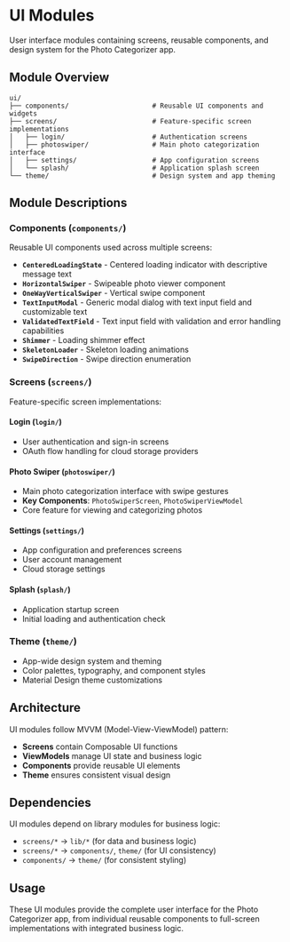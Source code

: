 # UI Modules

User interface modules containing screens, reusable components, and design system for the Photo Categorizer app.

## Module Overview  

```
ui/
├── components/                     # Reusable UI components and widgets
├── screens/                        # Feature-specific screen implementations
│   ├── login/                      # Authentication screens
│   ├── photoswiper/                # Main photo categorization interface
│   ├── settings/                   # App configuration screens  
│   └── splash/                     # Application splash screen
└── theme/                          # Design system and app theming
```

## Module Descriptions

### Components (`components/`)
Reusable UI components used across multiple screens:
- **`CenteredLoadingState`** - Centered loading indicator with descriptive message text
- **`HorizontalSwiper`** - Swipeable photo viewer component
- **`OneWayVerticalSwiper`** - Vertical swipe component  
- **`TextInputModal`** - Generic modal dialog with text input field and customizable text
- **`ValidatedTextField`** - Text input field with validation and error handling capabilities
- **`Shimmer`** - Loading shimmer effect
- **`SkeletonLoader`** - Skeleton loading animations
- **`SwipeDirection`** - Swipe direction enumeration

### Screens (`screens/`)
Feature-specific screen implementations:

#### Login (`login/`)
- User authentication and sign-in screens
- OAuth flow handling for cloud storage providers

#### Photo Swiper (`photoswiper/`)  
- Main photo categorization interface with swipe gestures
- **Key Components**: `PhotoSwiperScreen`, `PhotoSwiperViewModel`
- Core feature for viewing and categorizing photos

#### Settings (`settings/`)
- App configuration and preferences screens
- User account management
- Cloud storage settings

#### Splash (`splash/`)
- Application startup screen
- Initial loading and authentication check

### Theme (`theme/`)
- App-wide design system and theming
- Color palettes, typography, and component styles
- Material Design theme customizations

## Architecture

UI modules follow MVVM (Model-View-ViewModel) pattern:
- **Screens** contain Composable UI functions
- **ViewModels** manage UI state and business logic
- **Components** provide reusable UI elements
- **Theme** ensures consistent visual design

## Dependencies

UI modules depend on library modules for business logic:
- `screens/*` → `lib/*` (for data and business logic)
- `screens/*` → `components/`, `theme/` (for UI consistency)
- `components/` → `theme/` (for consistent styling)

## Usage

These UI modules provide the complete user interface for the Photo Categorizer app, from individual reusable components to full-screen implementations with integrated business logic.